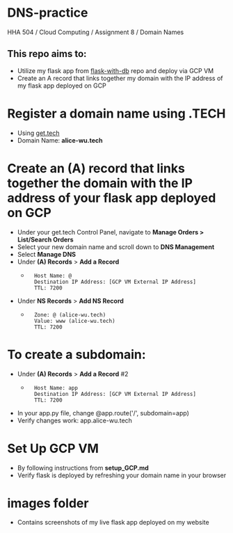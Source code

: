 # DNS-practice
HHA 504 / Cloud Computing / Assignment 8 / Domain Names


## This repo aims to:
- Utilize my flask app from [flask-with-db](https://github.com/alicewu1/flask-with-db) repo and deploy via GCP VM
- Create an A record that links together my domain with the IP address of my flask app deployed on GCP



# Register a domain name using .TECH
- Using [get.tech](https://get.tech/github-student-developer-pack) 
- Domain Name: **alice-wu.tech**

# Create an (A) record that links together the domain with the IP address of your flask app deployed on GCP
- Under your get.tech Control Panel, navigate to **Manage Orders > List/Search Orders**
- Select your new domain name and scroll down to **DNS Management**
- Select **Manage DNS**
- Under **(A) Records** > **Add a Record**
    -       Host Name: @
            Destination IP Address: [GCP VM External IP Address]
            TTL: 7200
- Under **NS Records** > **Add NS Record**
    -       Zone: @ (alice-wu.tech)
            Value: www (alice-wu.tech)
            TTL: 7200
           
# To create a subdomain:
- Under **(A) Records** > **Add a Record** #2
    -       Host Name: app
            Destination IP Address: [GCP VM External IP Address]
            TTL: 7200
- In your app.py file, change @app.route('/', subdomain=app)
- Verify changes work: app.alice-wu.tech

# Set Up GCP VM 
- By following instructions from **setup_GCP.md** 
- Verify flask is deployed by refreshing your domain name in your browser


# **images** folder
- Contains screenshots of my live flask app deployed on my website